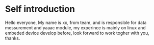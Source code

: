 # Self introduction
  Hello everyone, My name is xx, from  team, and is responsible for data messurement and yaaac module, 
  my experince is mainly on linux and embeded device develop before, look forward to work togher with you, thanks.

